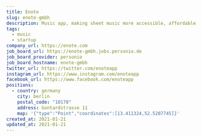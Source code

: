 ```yaml
---
title: Enote
slug: enote-gmbh
description: Music app, making sheet music more accessible, affordable and powerful.
tags:
  - music
  - startup
company_url: https://enote.com
job_board_url: https://enote-gmbh.jobs.personio.de
job_board_provider: personio
job_board_hostname: enote-gmbh
twitter_url: https://twitter.com/enoteapp
instagram_url: https://www.instagram.com/enoteapp
facebook_url: https://www.facebook.com/enoteapp
positions:
  - country: germany
    city: berlin
    postal_code: "10178"
    address: Gontardstrasse 11
    map: '{"type":"Point","coordinates":[13.411324,52.5207745]}'
created_at: 2021-01-21
updated_at: 2021-01-21
---
```

